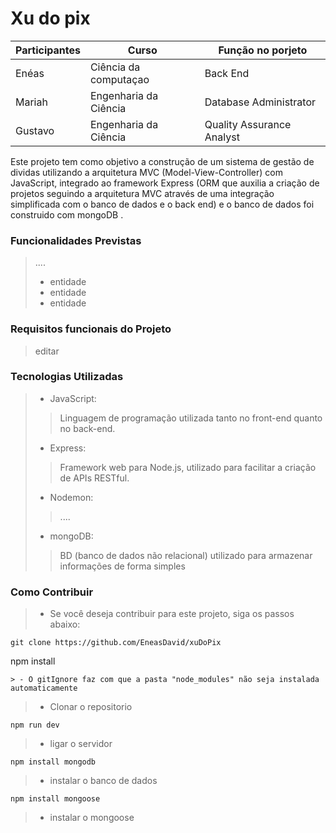 # Xu do pix
 
|Participantes|Curso|Função no porjeto|
| -------| --------------------- | --------- |
|Enéas |  Ciência da computaçao | Back End |
|Mariah |  Engenharia da Ciência | Database Administrator |
|Gustavo |  Engenharia da Ciência | Quality Assurance Analyst |

Este projeto tem como objetivo a construção de um sistema de gestão de dividas utilizando a arquitetura MVC (Model-View-Controller) com JavaScript, integrado ao framework Express (ORM que auxilia a criação de projetos seguindo a arquitetura MVC através de uma integração simplificada com o banco de dados e o back end) e o banco de dados foi construido com mongoDB .

### Funcionalidades Previstas
> ....
> - entidade
> - entidade
> - entidade  

### Requisitos funcionais do Projeto 
> editar

### Tecnologias Utilizadas
> - JavaScript:
> > Linguagem de programação utilizada tanto no front-end quanto no back-end.
> - Express:
> > Framework web para Node.js, utilizado para facilitar a criação de APIs RESTful.
> - Nodemon:
> > ....
> - mongoDB:
> > BD (banco de dados não relacional) utilizado para armazenar informações de forma simples

### Como Contribuir
> - Se você deseja contribuir para este projeto, siga os passos abaixo:
```
git clone https://github.com/EneasDavid/xuDoPix
```
npm install
```
> - O gitIgnore faz com que a pasta "node_modules" não seja instalada automaticamente

```
> - Clonar o repositorio
```
npm run dev
```
> - ligar o servidor
```
npm install mongodb
```
> - instalar o banco de dados
```
npm install mongoose
```
> - instalar o mongoose